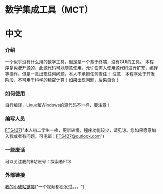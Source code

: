 数学集成工具（MCT）
===

# 中文

### 介绍

一个似乎没有什么用的数学工具，但是是一个基于终端，没有GUI的工具。
本程序是免费开源的，此源代码可以随意使用。允许任何人使用源代码进行扩充，编译等操作。但是一旦出现任何问题，本人不承担任何责任！
注意：本程序处于开发阶段，不可用于科学的精密计算！如果出现问题，后果自负！

### 如何使用

自行编译，Linux和Windows的源代码不一样，要注意！

### 编写人员

[FTS427](https://github.com/FTS427)("本人初二学生一枚，更新较慢，程序功能较少，请见谅。您如果愿意加入我或者有问题，可电邮：FTS427@outlook.com")

### 一些废话

可以关注我的B站账号：探索者FTS

### 外部链接

[我的小破站链接](https://space.bilibili.com/1978537245?spm_id_from=333.1007.0.0)("一个视频都没发过。。。")
